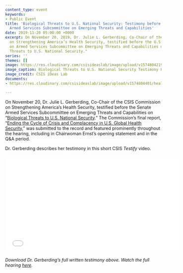 ```yaml
---
content_type: event
keywords:
- Public Event
title: 'Biological Threats to U.S. National Security: Testimony before the Senate
  Armed Services Subcommittee on Emerging Threats and Capabilities'
date: 2019-11-20 05:00:00 +0000
excerpt: On November 20, 2019, Dr. Julie L. Gerberding, Co-Chair of the CSIS Commission
  on Strengthening America’s Health Security, testified before the U.S. Senate Committee
  on Armed Services Subcommittee on Emerging Threats and Capabilities on “Biological
  Threats to U.S. National Security."
series: ''
themes: []
image: https://res.cloudinary.com/csisideaslab/image/upload/v1574804219/health-commission/Biological_Threats_to_U.S._National_Security_Testimony_Photo_ax0jv0.jpg
image_caption: Biological Threats to U.S. National Security Testimony Photo
image_credit: CSIS iDeas Lab
documents:
- https://res.cloudinary.com/csisideaslab/image/upload/v1574804401/health-commission/191120_Julie_Gerberding_Testimony_gstiei.pdf

---
```

On November 20, Dr. Julie L. Gerberding, Co-Chair of the CSIS Commission on Strengthening America’s Health Security, testified before the Senate Armed Services Subcommittee on Emerging Threats and Capabilities on “[Biological Threats to U.S. National Security](https://www.csis.org/analysis/biological-threats-us-national-security).” The Commission’s final report, “[Ending the Cycle of Crisis and Complacency in U.S. Global Health Security](https://healthsecurity.csis.org/final-report/),” was submitted to the record and featured prominently throughout the hearing, including in Chairwoman Ernst’s opening statement and in the Q&A period.

Dr. Gerberding describes her testimony in this short CSIS _Testify_ video.

<div class="video-wrapper post-feature-video"><iframe width="560" height="315" src="[https://www.youtube.com/embed/NhJUXma5XNM](https://www.youtube.com/embed/NhJUXma5XNM "https://www.youtube.com/embed/NhJUXma5XNM")" frameborder="0" allow="accelerometer; autoplay; encrypted-media; gyroscope; picture-in-picture" allowfullscreen></iframe></div>

_Download Dr. Gerberding’s full written testimony above. Watch the full hearing_ [_here_](https://www.armed-services.senate.gov/hearings/19-11-20-biological-threats-to-us-national-security)_._
